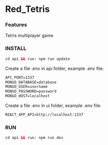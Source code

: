 # Red_Tetris

### Features

Tetris multiplayer game

### INSTALL

```html
cd api && run: npm run update
```

Create a file .env in api folder, example .env file:

```html
API_PORT=1337
MONGO_DATABASE=database
MONGO_USER=username
MONGO_PASSWORD=password
MONGO_HOST=localhost
```

Create a file .env in ui folder, example .env file:

```html
REACT_APP_API=http://localhost:1337
```

### RUN

```html
cd api && run: npm run dev
```